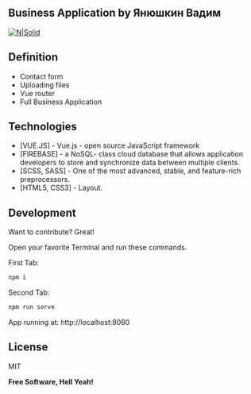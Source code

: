 ## Business Application by Янюшкин Вадим

[![N|Solid](https://i.ibb.co/vHpsNKL/logo.png)](https://nodesource.com/products/nsolid)
## Definition

- Contact form 
- Uploading files
- Vue router
- Full Business Application


## Technologies
- [VUE.JS] - Vue.js - open source JavaScript framework
- [FIREBASE] - a NoSQL- class cloud database that allows application developers to store and synchronize data between multiple clients.
- [SCSS, SASS] - One of the most advanced, stable, and feature-rich preprocessors.
- [HTML5, CSS3] - Layout.




## Development

Want to contribute? Great!


Open your favorite Terminal and run these commands.

First Tab:

```sh
npm i
```

Second Tab:

```sh
npm run serve
```

 App running at:
 http://localhost:8080


## License

MIT

**Free Software, Hell Yeah!**
